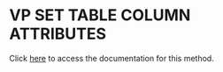<!---->
# VP SET TABLE COLUMN ATTRIBUTES

Click [here](https://developer.4d.com/docs/20/ViewPro/method-list#vp-set-table-column-attributes) to access the documentation for this method.

